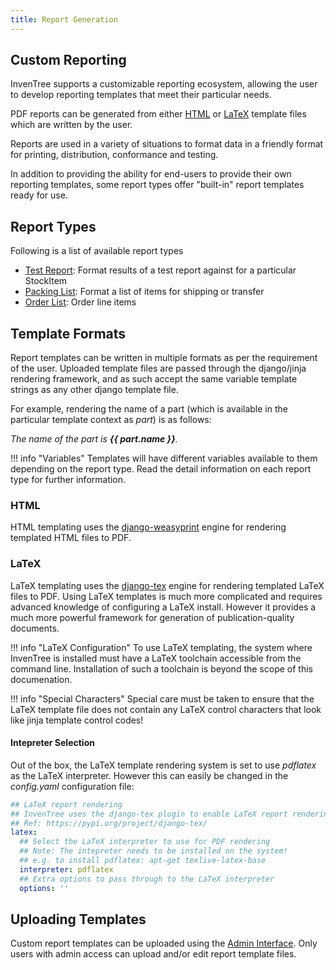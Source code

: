 ```yaml
---
title: Report Generation
---
```


## Custom Reporting

InvenTree supports a customizable reporting ecosystem, allowing the user to develop reporting templates that meet their particular needs.

PDF reports can be generated from either [HTML](https://github.com/fdemmer/django-weasyprint) or [LaTeX](https://github.com/weinbusch/django-tex) template files which are written by the user.

Reports are used in a variety of situations to format data in a friendly format for printing, distribution, conformance and testing.

In addition to providing the ability for end-users to provide their own reporting templates, some report types offer "built-in" report templates ready for use.

## Report Types

Following is a list of available report types

* [Test Report](../test): Format results of a test report against for a particular StockItem
* [Packing List](../pack): Format a list of items for shipping or transfer
* [Order List](../order): Order line items 

## Template Formats

Report templates can be written in multiple formats as per the requirement of the user. Uploaded template files are passed through the django/jinja rendering framework, and as such accept the same variable template strings as any other django template file.

For example, rendering the name of a part (which is available in the particular template context as *part*) is as follows:

*The name of the part is **\{\{ part.name \}\}**.*

!!! info "Variables"
	Templates will have different variables available to them depending on the report type. Read the detail information on each report type for further information.

### HTML

HTML templating uses the [django-weasyprint](https://github.com/fdemmer/django-weasyprint) engine for rendering templated HTML files to PDF.

### LaTeX

LaTeX templating uses the [django-tex](https://github.com/weinbusch/django-tex) engine for rendering templated LaTeX files to PDF. Using LaTeX templates is much more complicated and requires advanced knowledge of configuring a LaTeX install. However it provides a much more powerful framework for generation of publication-quality documents.

!!! info "LaTeX Configuration"
	To use LaTeX templating, the system where InvenTree is installed must have a LaTeX toolchain accessible from the command line. Installation of such a toolchain is beyond the scope of this documenation.

!!! info "Special Characters"
	Special care must be taken to ensure that the LaTeX template file does not contain any LaTeX control characters that look like jinja template control codes!

#### Intepreter Selection

Out of the box, the LaTeX template rendering system is set to use *pdflatex* as the LaTeX interpreter. However this can easily be changed in the *config.yaml* configuration file:

``` yaml
## LaTeX report rendering
## InvenTree uses the django-tex plugin to enable LaTeX report rendering
## Ref: https://pypi.org/project/django-tex/
latex:
  ## Select the LaTeX interpreter to use for PDF rendering
  ## Note: The intepreter needs to be installed on the system!
  ## e.g. to install pdflatex: apt-get texlive-latex-base
  interpreter: pdflatex 
  ## Extra options to pass through to the LaTeX interpreter
  options: ''
```

## Uploading Templates

Custom report templates can be uploaded using the [Admin Interface](../../admin/admin). Only users with admin access can upload and/or edit report template files.